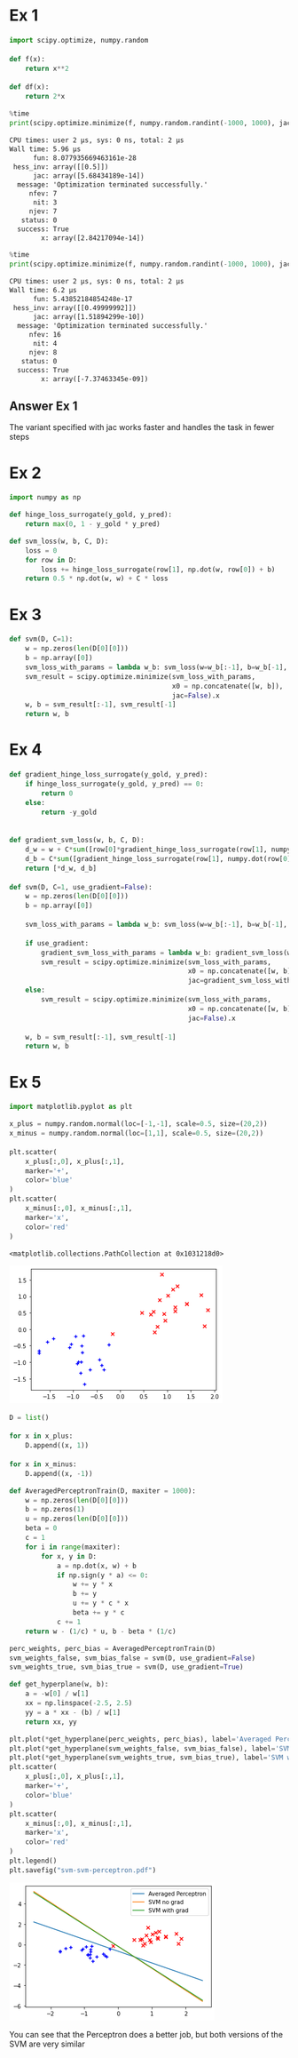 # Ex 1


```python
import scipy.optimize, numpy.random

def f(x):
    return x**2

def df(x):
    return 2*x
```


```python
%time
print(scipy.optimize.minimize(f, numpy.random.randint(-1000, 1000), jac=df))
```

    CPU times: user 2 µs, sys: 0 ns, total: 2 µs
    Wall time: 5.96 µs
          fun: 8.077935669463161e-28
     hess_inv: array([[0.5]])
          jac: array([5.68434189e-14])
      message: 'Optimization terminated successfully.'
         nfev: 7
          nit: 3
         njev: 7
       status: 0
      success: True
            x: array([2.84217094e-14])



```python
%time
print(scipy.optimize.minimize(f, numpy.random.randint(-1000, 1000), jac=False))
```

    CPU times: user 2 µs, sys: 0 ns, total: 2 µs
    Wall time: 6.2 µs
          fun: 5.43852184854248e-17
     hess_inv: array([[0.49999992]])
          jac: array([1.51894299e-10])
      message: 'Optimization terminated successfully.'
         nfev: 16
          nit: 4
         njev: 8
       status: 0
      success: True
            x: array([-7.37463345e-09])


## Answer Ex 1

The variant specified with jac works faster and handles the task in fewer steps

# Ex 2


```python
import numpy as np
```


```python
def hinge_loss_surrogate(y_gold, y_pred):
    return max(0, 1 - y_gold * y_pred)
```


```python
def svm_loss(w, b, C, D):
    loss = 0
    for row in D:        
        loss += hinge_loss_surrogate(row[1], np.dot(w, row[0]) + b)    
    return 0.5 * np.dot(w, w) + C * loss
```

# Ex 3


```python
def svm(D, C=1):
    w = np.zeros(len(D[0][0]))
    b = np.array([0])
    svm_loss_with_params = lambda w_b: svm_loss(w=w_b[:-1], b=w_b[-1], C=C, D=D)
    svm_result = scipy.optimize.minimize(svm_loss_with_params,
                                         x0 = np.concatenate([w, b]),
                                         jac=False).x
    w, b = svm_result[:-1], svm_result[-1]
    return w, b    
```

# Ex 4


```python
def gradient_hinge_loss_surrogate(y_gold, y_pred):
    if hinge_loss_surrogate(y_gold, y_pred) == 0:
        return 0
    else:
        return -y_gold


def gradient_svm_loss(w, b, C, D):
    d_w = w + C*sum([row[0]*gradient_hinge_loss_surrogate(row[1], numpy.dot(row[0], w) + b) for row in D])
    d_b = C*sum([gradient_hinge_loss_surrogate(row[1], numpy.dot(row[0], w) + b) for row in D])
    return [*d_w, d_b]

def svm(D, C=1, use_gradient=False):
    w = np.zeros(len(D[0][0]))
    b = np.array([0])
    
    svm_loss_with_params = lambda w_b: svm_loss(w=w_b[:-1], b=w_b[-1], C=C, D=D)
    
    if use_gradient:
        gradient_svm_loss_with_params = lambda w_b: gradient_svm_loss(w=w_b[:-1], b=w_b[-1], C=C, D=D)
        svm_result = scipy.optimize.minimize(svm_loss_with_params,
                                             x0 = np.concatenate([w, b]),
                                             jac=gradient_svm_loss_with_params).x
    else:
        svm_result = scipy.optimize.minimize(svm_loss_with_params,
                                             x0 = np.concatenate([w, b]),
                                             jac=False).x
    
    w, b = svm_result[:-1], svm_result[-1]
    return w, b
```

# Ex 5


```python
import matplotlib.pyplot as plt
```


```python
x_plus = numpy.random.normal(loc=[-1,-1], scale=0.5, size=(20,2))
x_minus = numpy.random.normal(loc=[1,1], scale=0.5, size=(20,2))

plt.scatter(
    x_plus[:,0], x_plus[:,1],
    marker='+',
    color='blue'
)
plt.scatter(
    x_minus[:,0], x_minus[:,1],
    marker='x',
    color='red'
)
```




    <matplotlib.collections.PathCollection at 0x1031218d0>




    
![png](output_16_1.png)
    



```python
D = list()

for x in x_plus:
    D.append((x, 1))
    
for x in x_minus:
    D.append((x, -1))
```


```python
def AveragedPerceptronTrain(D, maxiter = 1000):
    w = np.zeros(len(D[0][0]))
    b = np.zeros(1)
    u = np.zeros(len(D[0][0]))
    beta = 0
    c = 1
    for i in range(maxiter):
        for x, y in D:
            a = np.dot(x, w) + b
            if np.sign(y * a) <= 0: 
                w += y * x
                b += y
                u += y * c * x
                beta += y * c
            c += 1
    return w - (1/c) * u, b - beta * (1/c)
```


```python
perc_weights, perc_bias = AveragedPerceptronTrain(D)
svm_weights_false, svm_bias_false = svm(D, use_gradient=False)
svm_weights_true, svm_bias_true = svm(D, use_gradient=True)
```


```python
def get_hyperplane(w, b):
    a = -w[0] / w[1]
    xx = np.linspace(-2.5, 2.5)
    yy = a * xx - (b) / w[1]
    return xx, yy
```


```python
plt.plot(*get_hyperplane(perc_weights, perc_bias), label='Averaged Perceptron')
plt.plot(*get_hyperplane(svm_weights_false, svm_bias_false), label='SVM no grad')
plt.plot(*get_hyperplane(svm_weights_true, svm_bias_true), label='SVM with grad')
plt.scatter(
    x_plus[:,0], x_plus[:,1],
    marker='+',
    color='blue'
)
plt.scatter(
    x_minus[:,0], x_minus[:,1],
    marker='x',
    color='red'
)
plt.legend()
plt.savefig("svm-svm-perceptron.pdf")
```


    
![png](output_21_0.png)
    


You can see that the Perceptron does a better job, but both versions of the SVM are very similar


```python

```


```python

```
